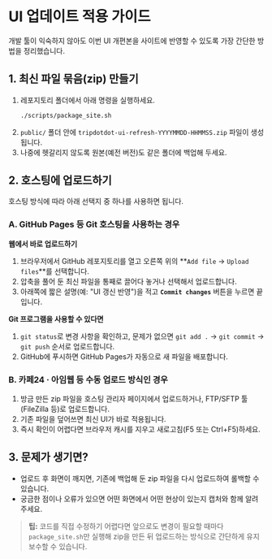 # UI 업데이트 적용 가이드

개발 툴이 익숙하지 않아도 이번 UI 개편본을 사이트에 반영할 수 있도록 가장 간단한 방법을 정리했습니다.

## 1. 최신 파일 묶음(zip) 만들기
1. 레포지토리 폴더에서 아래 명령을 실행하세요.
   ```bash
   ./scripts/package_site.sh
   ```
2. `public/` 폴더 안에 `tripdotdot-ui-refresh-YYYYMMDD-HHMMSS.zip` 파일이 생성됩니다.
3. 나중에 헷갈리지 않도록 원본(예전 버전)도 같은 폴더에 백업해 두세요.

## 2. 호스팅에 업로드하기
호스팅 방식에 따라 아래 선택지 중 하나를 사용하면 됩니다.

### A. GitHub Pages 등 Git 호스팅을 사용하는 경우
**웹에서 바로 업로드하기**
1. 브라우저에서 GitHub 레포지토리를 열고 오른쪽 위의 **`Add file` → `Upload files`**를 선택합니다.
2. 압축을 풀어 둔 최신 파일을 통째로 끌어다 놓거나 선택해서 업로드합니다.
3. 아래쪽에 짧은 설명(예: "UI 갱신 반영")을 적고 **`Commit changes`** 버튼을 누르면 끝입니다.

**Git 프로그램을 사용할 수 있다면**
1. `git status`로 변경 사항을 확인하고, 문제가 없으면 `git add .` → `git commit` → `git push` 순서로 업로드합니다.
2. GitHub에 푸시하면 GitHub Pages가 자동으로 새 파일을 배포합니다.

### B. 카페24 · 아임웹 등 수동 업로드 방식인 경우
1. 방금 만든 zip 파일을 호스팅 관리자 페이지에서 업로드하거나, FTP/SFTP 툴(FileZilla 등)로 업로드합니다.
2. 기존 파일을 덮어쓰면 최신 UI가 바로 적용됩니다.
3. 즉시 확인이 어렵다면 브라우저 캐시를 지우고 새로고침(F5 또는 Ctrl+F5)하세요.

## 3. 문제가 생기면?
* 업로드 후 화면이 깨지면, 기존에 백업해 둔 zip 파일을 다시 업로드하여 롤백할 수 있습니다.
* 궁금한 점이나 오류가 있으면 어떤 화면에서 어떤 현상이 있는지 캡처와 함께 알려주세요.

> **팁:** 코드를 직접 수정하기 어렵다면 앞으로도 변경이 필요할 때마다 `package_site.sh`만 실행해 zip을 만든 뒤 업로드하는 방식으로 간단하게 유지보수할 수 있습니다.

